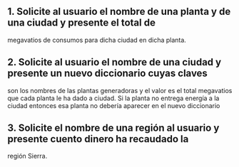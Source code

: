 ## 1. Solicite al usuario el nombre de una planta y de una ciudad y presente el total de 
megavatios de consumos para dicha ciudad en dicha planta.
## 2. Solicite al usuario el nombre de una ciudad y presente un nuevo diccionario cuyas claves 
son los nombres de las plantas generadoras y el valor es el total megavatios que cada 
planta le ha dado a ciudad. Si la planta no entrega energía a la ciudad entonces esa planta 
no debería aparecer en el nuevo diccionario
## 3. Solicite el nombre de una región al usuario y presente cuento dinero ha recaudado la 
región Sierra.
